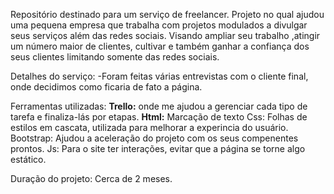 Repositório destinado para um serviço de freelancer.
Projeto no qual ajudou uma pequena empresa que trabalha com projetos modulados a divulgar seus serviços além das redes sociais. Visando ampliar seu trabalho
,atingir um número maior de clientes, cultivar e também ganhar a confiança dos seus clientes limitando somente das redes sociais.

Detalhes do serviço:
-Foram feitas várias entrevistas com o cliente final, onde decidimos como ficaria de fato a página.

Ferramentas utilizadas:
<strong>Trello:</strong> onde me ajudou a gerenciar cada tipo de tarefa e finaliza-lás por etapas.
<strong>Html:</strong> Marcação de texto
Css: Folhas de estilos em cascata, utilizada para melhorar a experincia do usuário.
Bootstrap: Ajudou a aceleração do projeto com os seus compenentes prontos.
Js: Para o site ter interações, evitar que a página se torne algo estático.

Duração do projeto:
Cerca de 2 meses.
